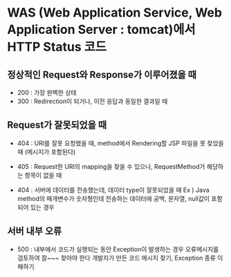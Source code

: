 # WAS (Web Application Service, Web Application Server : tomcat)에서 HTTP Status 코드

## 정상적인 Request와 Response가 이루어졌을 때
* 200 : 가장 완벽한 상태  
* 300 : Redirection이 되거나, 이전 응답과 동일한 결과일 때

## Request가 잘못되었을 때
* 404 : URI를 잘못 요청했을 때, method에서 Rendering할 JSP 파일을 못 찾았을 때 (메시지가 포함된다)

* 405 : Request한 URI의 mapping을 찾을 수 있으나, RequestMethod가 해당하는 항목이 없을 때

* 404 : 서버에 데이터를 전송했는데, 데이터 type이 잘못되었을 때
	Ex ) Java method의 매개변수가 숫자형인데 전송하는 데이터에 공백, 문자열, null값이 포함되어 있는 경우
	
## 서버 내부 오류
* 500 : 내부에서 코드가 실행되는 동안 Exception이 발생하는 경우
오류메시지를 검토하여 잘~~~ 찾아야 한다
개발자가 만든 코드 메시지 찾기, Exception 종류 이해하기